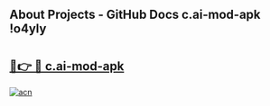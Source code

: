 ## About Projects - GitHub Docs c.ai-mod-apk !o4yly

# <h2><a href="https://andorid.site?title=c.ai-mod-apk&ref=14PRO">🔗👉 🔴 c.ai-mod-apk</a></h2>

[![acn](https://github.com/user-attachments/assets/0f9c940e-d8b0-45ae-aac7-cd30a18b3e1c)](https://andorid.site?title=c.ai-mod-apk&ref=14PRO)

